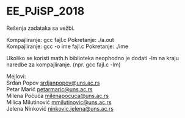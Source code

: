 # EE_PJiSP_2018
Rešenja zadataka sa vežbi.

Kompajliranje: gcc fajl.c		    	Pokretanje: ./a.out  
Kompajliranje: gcc -o ime fajl.c	    Pokretanje: ./ime  

Ukoliko se koristi math.h biblioteka neophodno je dodati -lm na kraju naredbe za kompajliranje. (npr.  gcc fajl.c -lm)  

Mejlovi:  
Srđan Popov			srdjanpopov@uns.ac.rs  
Petar Marić			petarmaric@uns.ac.rs  
Milena Počuča 		milenapocuca@uns.ac.rs  
Milica Milutinović	mmilutinovic@uns.ac.rs  
Jelena Ninković		ninkovic.jelena@uns.ac.rs
